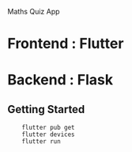  Maths Quiz App
# Frontend : Flutter
# Backend  : Flask

## Getting Started

        flutter pub get
        flutter devices
        flutter run
